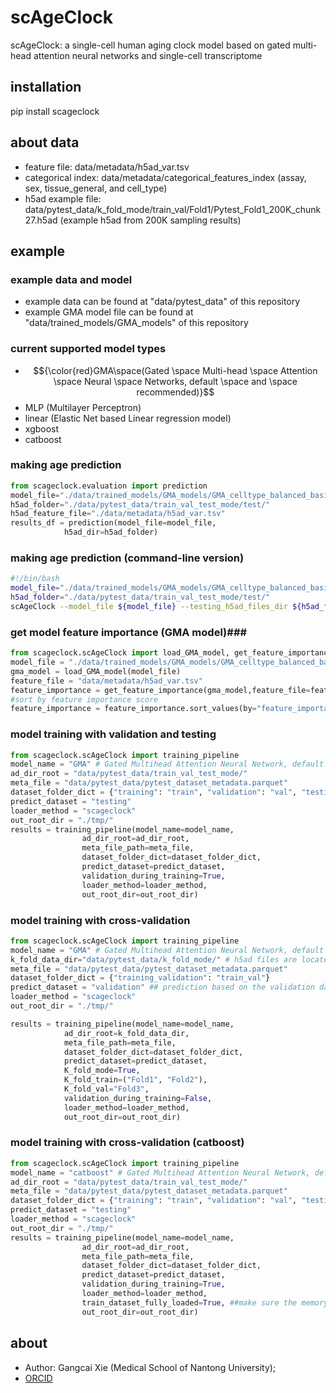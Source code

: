 # scAgeClock
scAgeClock: a single-cell human aging clock model based on gated multi-head attention neural networks and single-cell transcriptome
## installation
pip install scageclock
## about data
- feature file: data/metadata/h5ad_var.tsv
- categorical index: data/metadata/categorical_features_index (assay, sex, tissue_general, and cell_type)
- h5ad example file: data/pytest_data/k_fold_mode/train_val/Fold1/Pytest_Fold1_200K_chunk27.h5ad (example h5ad from 200K sampling results)

## example
### example data and model
- example data can be found at "data/pytest_data" of this repository
- example GMA model file can be found at "data/trained_models/GMA_models" of this repository

### current supported model types
- $${\color{red}GMA\space(Gated \space Multi-head \space Attention \space Neural \space Networks, default \space and \space recommended)}$$
- MLP (Multilayer Perceptron)
- linear (Elastic Net based Linear regression model)
- xgboost 
- catboost

### making age prediction
```python
from scageclock.evaluation import prediction
model_file="./data/trained_models/GMA_models/GMA_celltype_balanced_basicRun.pth"
h5ad_folder="./data/pytest_data/train_val_test_mode/test/"
h5ad_feature_file="./data/metadata/h5ad_var.tsv"
results_df = prediction(model_file=model_file,
		    h5ad_dir=h5ad_folder)
```
### making age prediction (command-line version)
```bash
#!/bin/bash
model_file="./data/trained_models/GMA_models/GMA_celltype_balanced_basicRun.pth"
h5ad_folder="./data/pytest_data/train_val_test_mode/test/"
scAgeClock --model_file ${model_file} --testing_h5ad_files_dir ${h5ad_folder} --output_file './tmp/test_predicted.xlsx'
```

### get model feature importance (GMA model)###
```python
from scageclock.scAgeClock import load_GMA_model, get_feature_importance
model_file = "./data/trained_models/GMA_models/GMA_celltype_balanced_basicRun.pth"
gma_model = load_GMA_model(model_file)
feature_file = "data/metadata/h5ad_var.tsv"
feature_importance = get_feature_importance(gma_model,feature_file=feature_file)
#sort by feature importance score
feature_importance = feature_importance.sort_values(by="feature_importance",ascending=False)
```

### model training with validation and testing
```python
from scageclock.scAgeClock import training_pipeline
model_name = "GMA" # Gated Multihead Attention Neural Network, default model of scAgeClock
ad_dir_root = "data/pytest_data/train_val_test_mode/"
meta_file = "data/pytest_data/pytest_dataset_metadata.parquet"
dataset_folder_dict = {"training": "train", "validation": "val", "testing": "test"}
predict_dataset = "testing"
loader_method = "scageclock"
out_root_dir = "./tmp/"
results = training_pipeline(model_name=model_name,
			    ad_dir_root=ad_dir_root,
			    meta_file_path=meta_file,
			    dataset_folder_dict=dataset_folder_dict,
			    predict_dataset=predict_dataset,
			    validation_during_training=True,
			    loader_method=loader_method,
			    out_root_dir=out_root_dir)
```

### model training with cross-validation
```python
from scageclock.scAgeClock import training_pipeline
model_name = "GMA" # Gated Multihead Attention Neural Network, default model of scAgeClock
k_fold_data_dir="data/pytest_data/k_fold_mode/" # h5ad files are located at train_val/Fold1; train_val/Fold2; train_val/Fold3
meta_file = "data/pytest_data/pytest_dataset_metadata.parquet"
dataset_folder_dict = {"training_validation": "train_val"}
predict_dataset = "validation" ## prediction based on the validation dataset
loader_method = "scageclock"
out_root_dir = "./tmp/"

results = training_pipeline(model_name=model_name,
			ad_dir_root=k_fold_data_dir,
			meta_file_path=meta_file,
			dataset_folder_dict=dataset_folder_dict,
			predict_dataset=predict_dataset,
			K_fold_mode=True,
			K_fold_train=("Fold1", "Fold2"),
			K_fold_val="Fold3",
			validation_during_training=False,
			loader_method=loader_method,
			out_root_dir=out_root_dir)
```

### model training with cross-validation (catboost)
```python
from scageclock.scAgeClock import training_pipeline
model_name = "catboost" # Gated Multihead Attention Neural Network, default model of scAgeClock
ad_dir_root = "data/pytest_data/train_val_test_mode/"
meta_file = "data/pytest_data/pytest_dataset_metadata.parquet"
dataset_folder_dict = {"training": "train", "validation": "val", "testing": "test"}
predict_dataset = "testing"
loader_method = "scageclock"
out_root_dir = "./tmp/"
results = training_pipeline(model_name=model_name,
			    ad_dir_root=ad_dir_root,
			    meta_file_path=meta_file,
			    dataset_folder_dict=dataset_folder_dict,
			    predict_dataset=predict_dataset,
			    validation_during_training=True,
			    loader_method=loader_method,
			    train_dataset_fully_loaded=True, ##make sure the memory is enough
			    out_root_dir=out_root_dir)

```

## about
- Author: Gangcai Xie (Medical School of Nantong University); 
- [ORCID](https://orcid.org/0000-0002-8286-2987)
